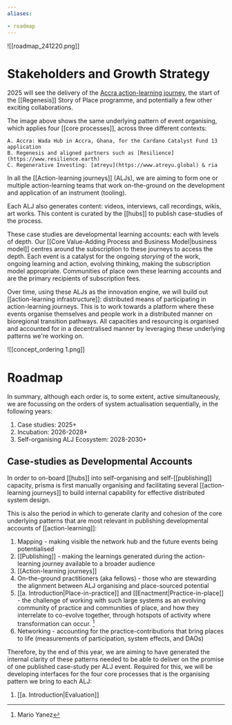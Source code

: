 ```yaml
---
aliases: 

- roadmap
---
```


![[roadmap_241220.png]]

# Stakeholders and Growth Strategy
2025 will see the delivery of the [Accra action-learning journey](https://projectcatalyst.io/funds/13/f13-cardano-open-ecosystem/wada-hub-hackathon-a-local-community-catalyst), the start of the [[Regenesis]] Story of Place programme, and potentially a few other exciting collaborations. 

The image above shows the same underlying pattern of event organising, which applies four [[core processes]], across three different contexts:

	A. Accra: Wada Hub in Accra, Ghana, for the Cardano Catalyst Fund 13 application
	B. Regenesis and aligned partners such as [Resilience](https://www.resilience.earth)
	C. Regenerative Investing: [atreyu](https://www.atreyu.global) & ria

In all the [[Action-learning journeys]] (ALJs), we are aiming to form one or multiple action-learning teams that work on-the-ground on the development and application of an instrument (tooling). 

Each ALJ also generates content: videos, interviews, call recordings, wikis, art works. This content is curated by the [[hubs]] to publish case-studies of the process. 

These case studies are developmental learning accounts: each with levels of depth. Our [[Core Value-Adding Process and Business Model|business model]] centres around the subscription to these journeys to access the depth. Each event is a catalyst for the ongoing *storying* of the work, ongoing learning and action, evolving thinking, making the subscription model appropriate. Communities of place own these learning accounts and are the primary recipients of subscription fees. 

Over time, using these ALJs as the innovation engine, we will build out [[action-learning infrastructure]]: distributed means of participating in action-learning journeys. This is to work towards a platform where these events organise themselves and people work in a distributed manner on bioregional transition pathways. All capacities and resourcing is organised and accounted for in a decentralised manner by leveraging these underlying patterns we're working on.

![[concept_ordering 1.png]]

# Roadmap

In summary, although each order is, to some extent, active simultaneously, we are focussing on the orders of system actualisation sequentially, in the following years:

1. Case studies: 2025+
2. Incubation: 2026-2028+
3. Self-organising ALJ Ecosystem: 2028-2030+
## Case-studies as Developmental Accounts
In order to on-board [[hubs]] into self-organising and self-[[publishing]] capacity, prisma is first manually organising and facilitating several [[action-learning journeys]] to build internal capability for effective distributed system design. 

This is also the period in which to generate clarity and cohesion of the core underlying patterns that are most relevant in publishing developmental accounts of [[action-learning]]:

1. Mapping - making visible the network hub and the future events being potentialised
2. [[Publishing]] - making the learnings generated during the action-learning journey available to a broader audience
3. [[Action-learning journeys]]
4. On-the-ground practitioners (aka fellows) - those who are stewarding the alignment between ALJ organising and place-sourced potential
5. [[a. Introduction|Place-in-practice]] and [[Enactment|Practice-in-place]] - the challenge of working with such large systems as an evolving community of practice and communities of place, and how they interrelate to co-evolve together, through hotspots of activity where transformation can occur. [^1]
6. Networking - accounting for the practice-contributions that bring places to life (measurements of participation, system effects, and DAOs)

Therefore, by the end of this year, we are aiming to have generated the internal clarity of these patterns needed to be able to deliver on the promise of one published case-study per ALJ event. Required for this, we will be developing interfaces for the four core processes that is the organising pattern we bring to each ALJ: 

1. [[a. Introduction|Evaluation]] 

[^1]: Mario Yanez